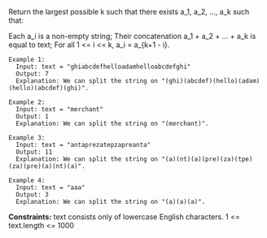 Return the largest possible k such that there exists a_1, a_2, ..., a_k such that:

Each a_i is a non-empty string;
Their concatenation a_1 + a_2 + ... + a_k is equal to text;
For all 1 <= i <= k,  a_i = a_{k+1 - i}.
 
```
Example 1:
  Input: text = "ghiabcdefhelloadamhelloabcdefghi"
  Output: 7
  Explanation: We can split the string on "(ghi)(abcdef)(hello)(adam)(hello)(abcdef)(ghi)".

Example 2:
  Input: text = "merchant"
  Output: 1
  Explanation: We can split the string on "(merchant)".

Example 3:
  Input: text = "antaprezatepzapreanta"
  Output: 11
  Explanation: We can split the string on "(a)(nt)(a)(pre)(za)(tpe)(za)(pre)(a)(nt)(a)".

Example 4:
  Input: text = "aaa"
  Output: 3
  Explanation: We can split the string on "(a)(a)(a)".
``` 

**Constraints:**
  text consists only of lowercase English characters.
  1 <= text.length <= 1000